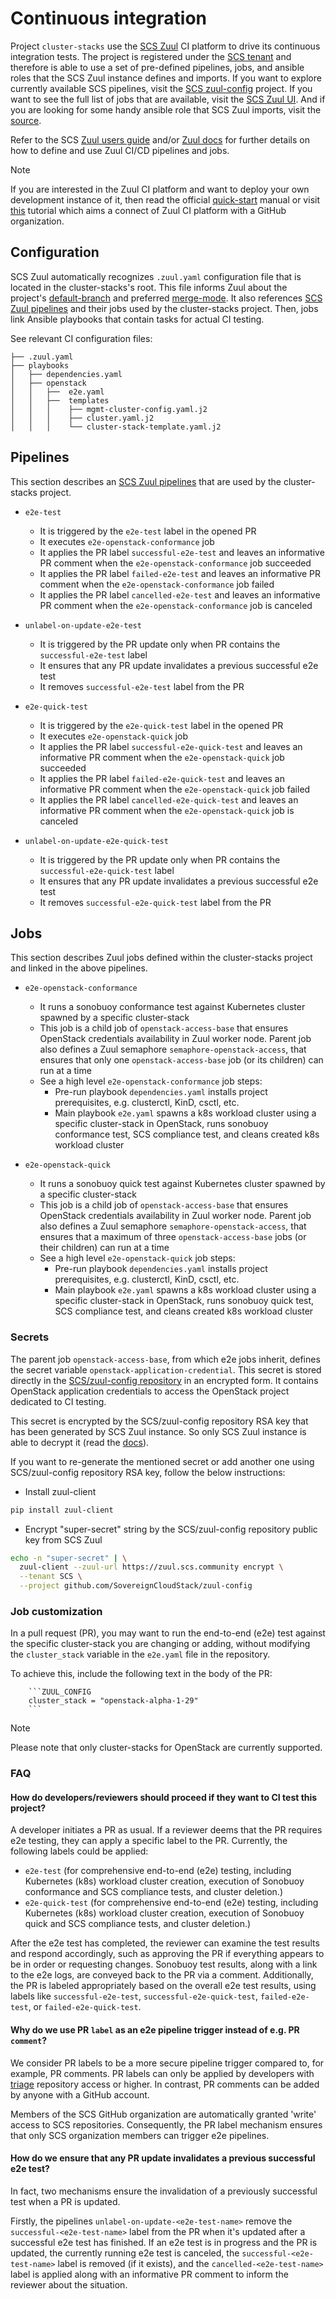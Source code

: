 # Continuous integration

Project `cluster-stacks` use the [SCS Zuul](https://zuul.scs.community) CI platform to
drive its continuous integration tests. The project is registered under the [SCS tenant](https://zuul.scs.community/t/SCS/projects)
and therefore is able to use a set of pre-defined pipelines, jobs, and ansible roles that the
SCS Zuul instance defines and imports. If you want to explore currently available SCS pipelines,
visit the [SCS zuul-config](https://github.com/SovereignCloudStack/zuul-config) project.
If you want to see the full list of jobs that are available, visit the [SCS Zuul UI](https://zuul.scs.community/t/SCS/jobs).
And if you are looking for some handy ansible role that SCS Zuul imports, visit the [source](https://opendev.org/zuul/zuul-jobs/src/branch/master/roles).

Refer to the SCS [Zuul users guide](https://github.com/SovereignCloudStack/docs/blob/main/contributor-docs/operations/operations/zuul-ci-cd-quickstart-user-guide.md) and/or
[Zuul docs](https://zuul-ci.org/docs/) for further details on how to define and use Zuul
CI/CD pipelines and jobs.

> [!NOTE]
> If you are interested in the Zuul CI platform and want to deploy your own development instance of it,
then read the official [quick-start](https://zuul-ci.org/docs/zuul/latest/tutorials/quick-start.html) manual
or visit [this](https://github.com/matofederorg/zuul-config?tab=readme-ov-file#zuul-ci) tutorial which aims a connect
of Zuul CI platform with a GitHub organization.

## Configuration

SCS Zuul automatically recognizes `.zuul.yaml` configuration file that is located in the
cluster-stacks's root. This file informs Zuul about the project's [default-branch](https://zuul-ci.org/docs/zuul/latest/config/project.html#attr-project.default-branch) and
preferred [merge-mode](https://zuul-ci.org/docs/zuul/latest/config/project.html#attr-project.merge-mode).
It also references [SCS Zuul pipelines](https://github.com/SovereignCloudStack/zuul-config) and
their jobs used by the cluster-stacks project. Then, jobs link Ansible playbooks that contain
tasks for actual CI testing.

See relevant CI configuration files:

```text
├── .zuul.yaml
├── playbooks
│   ├── dependencies.yaml
│   ├── openstack
│   │   ├──  e2e.yaml
│   │   ├──  templates
│   │   │    ├── mgmt-cluster-config.yaml.j2
│   │   │    ├── cluster.yaml.j2
│   │   │    └── cluster-stack-template.yaml.j2
```

## Pipelines

This section describes an [SCS Zuul pipelines](https://github.com/SovereignCloudStack/zuul-config/blob/main/zuul.d/gh_pipelines.yaml) that are used by the cluster-stacks project.

- `e2e-test`
  - It is triggered by the `e2e-test` label in the opened PR
  - It executes `e2e-openstack-conformance` job
  - It applies the PR label `successful-e2e-test` and leaves an informative PR comment when the `e2e-openstack-conformance` job succeeded
  - It applies the PR label `failed-e2e-test` and leaves an informative PR comment when the `e2e-openstack-conformance` job failed
  - It applies the PR label `cancelled-e2e-test` and leaves an informative PR comment when the `e2e-openstack-conformance` job is canceled

- `unlabel-on-update-e2e-test`
  - It is triggered by the PR update only when PR contains the `successful-e2e-test` label
  - It ensures that any PR update invalidates a previous successful e2e test
  - It removes `successful-e2e-test` label from the PR

- `e2e-quick-test`
  - It is triggered by the `e2e-quick-test` label in the opened PR
  - It executes `e2e-openstack-quick` job
  - It applies the PR label `successful-e2e-quick-test` and leaves an informative PR comment when the `e2e-openstack-quick` job succeeded
  - It applies the PR label `failed-e2e-quick-test` and leaves an informative PR comment when the `e2e-openstack-quick` job failed
  - It applies the PR label `cancelled-e2e-quick-test` and leaves an informative PR comment when the `e2e-openstack-quick` job is canceled

- `unlabel-on-update-e2e-quick-test`
  - It is triggered by the PR update only when PR contains the `successful-e2e-quick-test` label
  - It ensures that any PR update invalidates a previous successful e2e test
  - It removes `successful-e2e-quick-test` label from the PR

## Jobs

This section describes Zuul jobs defined within the cluster-stacks project and linked in the above pipelines.

- `e2e-openstack-conformance`
  - It runs a sonobuoy conformance test against Kubernetes cluster spawned by a specific cluster-stack
  - This job is a child job of `openstack-access-base` that ensures OpenStack credentials
    availability in Zuul worker node. Parent job also defines a Zuul semaphore `semaphore-openstack-access`,
    that ensures that only one `openstack-access-base` job (or its children) can run at a time
  - See a high level `e2e-openstack-conformance` job steps:
    - Pre-run playbook `dependencies.yaml` installs project prerequisites, e.g. clusterctl, KinD, csctl, etc.
    - Main playbook `e2e.yaml` spawns a k8s workload cluster using a specific cluster-stack in OpenStack, runs sonobuoy conformance test, SCS compliance test, and cleans created k8s workload cluster

- `e2e-openstack-quick`
  - It runs a sonobuoy quick test against Kubernetes cluster spawned by a specific cluster-stack
  - This job is a child job of `openstack-access-base` that ensures OpenStack credentials
    availability in Zuul worker node. Parent job also defines a Zuul semaphore `semaphore-openstack-access`,
    that ensures that a maximum of three `openstack-access-base` jobs (or their children) can run at a time
  - See a high level `e2e-openstack-quick` job steps:
    - Pre-run playbook `dependencies.yaml` installs project prerequisites, e.g. clusterctl, KinD, csctl, etc.
    - Main playbook `e2e.yaml` spawns a k8s workload cluster using a specific cluster-stack in OpenStack, runs sonobuoy quick test, SCS compliance test, and cleans created k8s workload cluster

### Secrets

The parent job `openstack-access-base`, from which e2e jobs inherit, defines the secret variable `openstack-application-credential`.
This secret is stored directly in the [SCS/zuul-config repository](https://github.com/SovereignCloudStack/zuul-config/blob/main/zuul.d/secrets.yaml) in an encrypted form. It contains OpenStack application credentials to access the OpenStack project dedicated to CI testing.

This secret is encrypted by the SCS/zuul-config repository RSA key that has been generated by SCS Zuul instance.
So only SCS Zuul instance is able to decrypt it (read the [docs](https://zuul-ci.org/docs/zuul/latest/project-config.html#encryption)).

If you want to re-generate the mentioned secret or add another one using SCS/zuul-config repository RSA key, follow the below instructions:

- Install zuul-client

```bash
pip install zuul-client
```

- Encrypt "super-secret" string by the SCS/zuul-config repository public key from SCS Zuul

```bash
echo -n "super-secret" | \
  zuul-client --zuul-url https://zuul.scs.community encrypt \
  --tenant SCS \
  --project github.com/SovereignCloudStack/zuul-config
```

### Job customization

In a pull request (PR), you may want to run the end-to-end (e2e) test against the specific cluster-stack you are changing or adding, without modifying the `cluster_stack` variable in the `e2e.yaml` file in the repository.

To achieve this, include the following text in the body of the PR:

```text
    ```ZUUL_CONFIG
    cluster_stack = "openstack-alpha-1-29"
    ```
```

> [!NOTE]
> Please note that only cluster-stacks for OpenStack are currently supported.

### FAQ

#### How do developers/reviewers should proceed if they want to CI test this project?

A developer initiates a PR as usual. If a reviewer deems that the PR requires e2e testing, they can apply a specific label to the PR. Currently, the following labels could be applied:

- `e2e-test` (for comprehensive end-to-end (e2e) testing, including Kubernetes (k8s) workload cluster creation, execution of Sonobuoy conformance and SCS compliance tests, and cluster deletion.)
- `e2e-quick-test` (for comprehensive end-to-end (e2e) testing, including Kubernetes (k8s) workload cluster creation, execution of Sonobuoy quick and SCS compliance tests, and cluster deletion.)

After the e2e test has completed, the reviewer can examine the test results and respond accordingly, such as approving the PR if everything appears to be in order or requesting changes. Sonobuoy test results, along with a link to the e2e logs, are conveyed back to the PR via a comment. Additionally, the PR is labeled appropriately based on the overall e2e test results, using labels like
`successful-e2e-test`, `successful-e2e-quick-test`, `failed-e2e-test`, or `failed-e2e-quick-test`.

#### Why do we use PR `label` as an e2e pipeline trigger instead of e.g. PR `comment`?

We consider PR labels to be a more secure pipeline trigger compared to, for example, PR comments.
PR labels can only be applied by developers with [triage](https://docs.github.com/en/organizations/managing-user-access-to-your-organizations-repositories/managing-repository-roles/repository-roles-for-an-organization#permissions-for-each-role) repository access or higher.
In contrast, PR comments can be added by anyone with a GitHub account.

Members of the SCS GitHub organization are automatically granted 'write' access to SCS repositories. Consequently, the PR label mechanism ensures that only SCS organization members can trigger e2e pipelines.

#### How do we ensure that any PR update invalidates a previous successful e2e test?

In fact, two mechanisms ensure the invalidation of a previously successful test when a PR is updated.

Firstly, the pipelines `unlabel-on-update-<e2e-test-name>` remove the `successful-<e2e-test-name>` label
from the PR when it's updated after a successful e2e test has finished. If an e2e test is in progress and the PR is updated, the currently running e2e test is canceled, the `successful-<e2e-test-name>` label is removed (if it exists), and the `cancelled-<e2e-test-name>` label is applied along with an informative PR comment to inform the reviewer about the situation.
